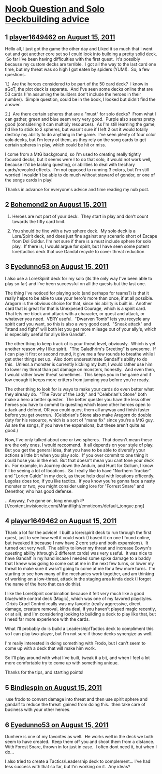 # [Noob Question and Solo Deckbuilding advice](https://community.fantasyflightgames.com/topic/51616-noob-question-and-solo-deckbuilding-advice/)

## 1 [player1649462 on August 15, 2011](https://community.fantasyflightgames.com/topic/51616-noob-question-and-solo-deckbuilding-advice/?do=findComment&comment=514948)

Hello all, I just got the game the other day and Liked it so much that i went out and got another core set so I could look into building a pretty solid deck.  So far I've been having difficulties with the first quest.  It's possibly because my custom decks are terrible.  I got all the way to the last card one time, but my threat was so high I got eaten by spiders (YUM!).  So, a few questions.

1.)  Are the heroes considered to be part of the 50 card deck?  I know in aGoT, the plot deck is separate.  And I've seen some decks online that are 53 cards (I'm assuming the builders don't include the heroes in their number).  Simple question, could be in the book, I looked but didn't find the answer.

2.)  Are there certain spheres that are a "must" for solo decks?  From what I can gather, green and blue seem very very good.  Purple also seems pretty good (considering it can multiply resources).  As I'm still learning the game, I'd like to stick to 2 spheres, but wasn't sure if I left 2 out it would totally destroy my ability to do anything in the game.  I've seen plenty of four color solo decks, but I'm leery of them, as they rely on the song cards to get certain spheres in play, which could be hit or miss.  

I come from a MtG background, so I'm used to creating really tightly focused decks, but it seems were I to do that solo, it would not work well, because it'd be lacking questing, or abilities to deal with trechary cards/revealed effects.  I'm not opposed to running 3 colors, but I'm still worried I wouldn't be able to do much without steward of gondor, or one of the songs cards in play!

Thanks in advance for everyone's advice and time reading my nub post.

## 2 [Bohemond2 on August 15, 2011](https://community.fantasyflightgames.com/topic/51616-noob-question-and-solo-deckbuilding-advice/?do=findComment&comment=514953)

1) Heroes are not part of your deck.  They start in play and don't count towards the fifty card limit.

2) You should be fine with a two sphere deck.  My solo deck is a Lore/Spirit deck, and does just fine against any scenario short of Escape from Dol Goldur. I'm not sure if there is a must include sphere for solo play.  If there is, I would argue for spirit, but I have seen some potent lore/tactics deck that use Gandal recycle to cover threat reduction. 

## 3 [Eyedunno53 on August 15, 2011](https://community.fantasyflightgames.com/topic/51616-noob-question-and-solo-deckbuilding-advice/?do=findComment&comment=514983)

I also use a Lore/Spirit deck for my solo (its the only way I've been able to play so far) and I've been successful on all the quests but the last one.

The thing I've noticed for playing solo (and perhaps for teams?) is that it really helps to be able to use your hero's more than once, if at all possible.  Aragorn is the obvious choice for that, since his ability is built in.  Another card that is great for that is Unexpeced Courage, which is a spirit card.  That lets me block and attack with a character, or quest and attack, or whatever you need.  VERY useful.  "Dwarven Tomb" lets you recycle any spirit card you want, so this is also a very good card.  "Sneak attack" and "stand and fight" will both let you get more mileage out of your ally's, which is especially useful for allys like Gandalf.

The other thing to keep track of is your threat level, obviously.  Which is yet another reason why I like spirit.  "The Galadhrim's Greeting" is awesome.  If I can play it first or second round, it give me a few rounds to breathe while I get other things set up.  Also dont underestimate Gandalf's ability to do this.  Unless a monster is currently kicking my butt, I would rather use him to lower my threat than put damage on monsters, honestly.  And even then, I would rather lower threat sometimes.  This keeps you in the game and if low enough it keeps more critters from jumping you before you're ready.

The other thing to look for is ways to make your cards do even better what they already do.  "The Favor of the Lady" and "Celebrian's Stone" both make a hero a better quester.  The better quester you have the less other heroes you have to commit to questing which leave other heroes open to attack and defend, OR you could quest them all anyway and finish faster before you get overrun.  (Celebrian's Stone also make Aragorn do double duty for his resource, which is a sort of "mana fix" since you're a MtG guy.  As are the songs, if you have the expansions, but these aren't quite as good.)

Now, I've only talked about one or two spheres.  That doesn't mean these are the only ones, I would reccomend.  It all depends on your style of play.  But you get the general idea, that you have to be able to diversify your actions a little bit when you play solo.  If you over commit to one thing it could hose you in the end.  But that doesn't mean you cant tone your deck in.  For example, in Journey down the Anduin, and Hunt for Gollum, I know I'll be seeing a lot of locations.  So I really like to have "Northern Tracker" and "Lorien Guide" in my deck, as these help deal with locations efficently.  Legolas does too, if you like tactics.  If you know you're gonna face a nasty monster or two, you might consider using lore for "Forrest Snare" and Denethor, who has good defense.

...Anyway, I've gone on, long enough :P [//content.invisioncic.com/Mfantflight/emoticons/default_tongue.png]

## 4 [player1649462 on August 15, 2011](https://community.fantasyflightgames.com/topic/51616-noob-question-and-solo-deckbuilding-advice/?do=findComment&comment=514996)

Thank a lot for the advice!  I built a lore/spirit deck to run through the first quest, just to see how well it could work (I based it on one I found online, but tweaked it because I now have 2 core sets and both expansions).  It turned out very well.  The ability to lower my threat and increase Eowyn's questing ability (through 2 different cards) was very useful.  It was nice to have Gandalf in my hand incase I needed some spike damage to a baddy that I knew was going to come out at me in the next few turns, or lower my threat to make sure it wasn't going to come at me for a few more turns.  I'm starting to see how many of the mechanics work together, and am thinking of working on a low-threat, attack in the staging area kinda deck (I forgot the name of the hero that can do this).

I like the Lore/Spirit combination because it felt very much like a good blue/white control deck (Magic), which was one of my favored playstyles.  Grixis Cruel Control really was my favorite (really aggressive, direct damage, creature removal, kinda deal, if you haven't played magic recently, or at all), and I'm considering looking to building a deck to play like that, but I need far more experience with the cards.

What I'll probably do is build a Leadership/Tactics deck to compliment this so I can play two-player, but I'm not sure if those decks synergize as well.

I'm really interested in doing something with Frodo, but I can't seem to come up with a deck that will make him work.   

So I'll play around with what I've built, tweak it a bit, and when I feel a lot more comfortable try to come up with something unique.

Thanks for the tips, and starting points!

## 5 [Bindlespin on August 15, 2011](https://community.fantasyflightgames.com/topic/51616-noob-question-and-solo-deckbuilding-advice/?do=findComment&comment=515000)

 use frodo to convert damage into threat and then use spirit sphere and gandalf to reduce the threat  gained from doing this.  then take care of business with your other heroes.

## 6 [Eyedunno53 on August 15, 2011](https://community.fantasyflightgames.com/topic/51616-noob-question-and-solo-deckbuilding-advice/?do=findComment&comment=515002)

Dunhere is one of my favorites as well.  He works well in the deck we both seem to have created.  Keep them off you and shoot them from a distance.  With Forest Snare, thrown in for just in case.  I often dont need it, but when I do...

I also tried to create a Tactics/Leadership deck to complement... I've had less success with that so far, but I'm working on it.  Any ideas?


